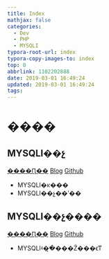 ```yaml
---
title: Index
mathjax: false
categories:
  - Dev
  - PHP
  - MYSQLI
typora-root-url: index
typora-copy-images-to: index
top: 0
abbrlink: 1102202888
date: 2019-03-01 16:49:24
updated: 2019-03-01 16:49:24
tags:
---
```



# ���� 
 	
## MYSQLI��չ 
[����Ԥ��](MYSQLI��չ.md)    [Blog](http://blog.kuma8866.top/posts/3495660076/)     [Github](https://github.com/KumaDocCenter/PHP/blob/master/doc/md/MYSQLI/MYSQLI��չ.md)
 
* MYSQLI�ĸ���
* MYSQLI��չ��ʹ��


 
## MYSQLI��չ���� 
[����Ԥ��](MYSQLI��չ����.md)    [Blog](http://blog.kuma8866.top/posts/2685337793/)     [Github](https://github.com/KumaDocCenter/PHP/blob/master/doc/md/MYSQLI/MYSQLI��չ����.md)
 
* MYSQLIʵ�ֺ�̨���Ź���ϵͳ
 
